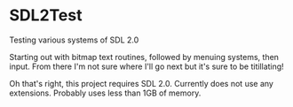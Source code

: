 SDL2Test
========

Testing various systems of SDL 2.0

Starting out with bitmap text routines, followed by menuing systems, then input.
From there I'm not sure where I'll go next but it's sure to be titillating!

Oh that's right, this project requires SDL 2.0. Currently does not use any extensions. Probably uses less than 1GB of memory.
